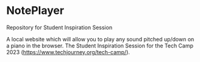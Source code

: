 # NotePlayer
Repository for Student Inspiration Session

A local website which will allow you to play any sound pitched up/down on a piano in the browser. The Student Inspiration Session for the Tech Camp 2023 (https://www.techjourney.org/tech-camp/).
